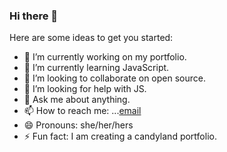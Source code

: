 ### Hi there 👋

<!--
**monartlondon/monartlondon** is a ✨ _special_ ✨ repository because its `README.md` (this file) appears on your GitHub profile.
-->
Here are some ideas to get you started:

- 🔭 I’m currently working on my portfolio.
- 🌱 I’m currently learning JavaScript.
- 👯 I’m looking to collaborate on open source.
- 🤔 I’m looking for help with JS.
- 💬 Ask me about anything.
- 📫 How to reach me: ...[email](monart.london@gmail.com)
- 😄 Pronouns: she/her/hers
- ⚡ Fun fact: I am creating a candyland portfolio. 

